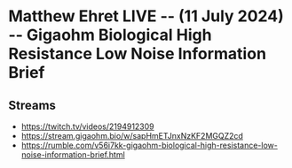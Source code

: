 # Matthew Ehret LIVE -- (11 July 2024) -- Gigaohm Biological High Resistance Low Noise Information Brief

## Streams
- https://twitch.tv/videos/2194912309
- https://stream.gigaohm.bio/w/sapHmETJnxNzKF2MGQZ2cd
- https://rumble.com/v56i7kk-gigaohm-biological-high-resistance-low-noise-information-brief.html

